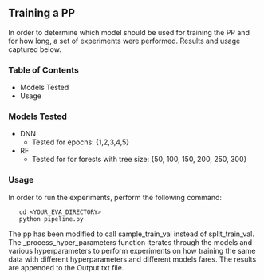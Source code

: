 ## Training a PP

In order to determine which model should be used for training the PP and for how long, a set of experiments were performed. Results and usage captured below.

### Table of Contents
* Models Tested
* Usage

### Models Tested
* DNN
  * Tested for epochs: {1,2,3,4,5}
* RF
  * Tested for for forests with tree size: {50, 100, 150, 200, 250, 300}

### Usage
In order to run the experiments, perform the following command:
```commandline
   cd <YOUR_EVA_DIRECTORY>
   python pipeline.py
```

The pp has been modified to call sample_train_val instead of split_train_val. The _process_hyper_parameters function iterates through the models and various hyperparameters to perform experiments on how training the same data with different hyperparameters and different models fares. The results are appended to the Output.txt file.
